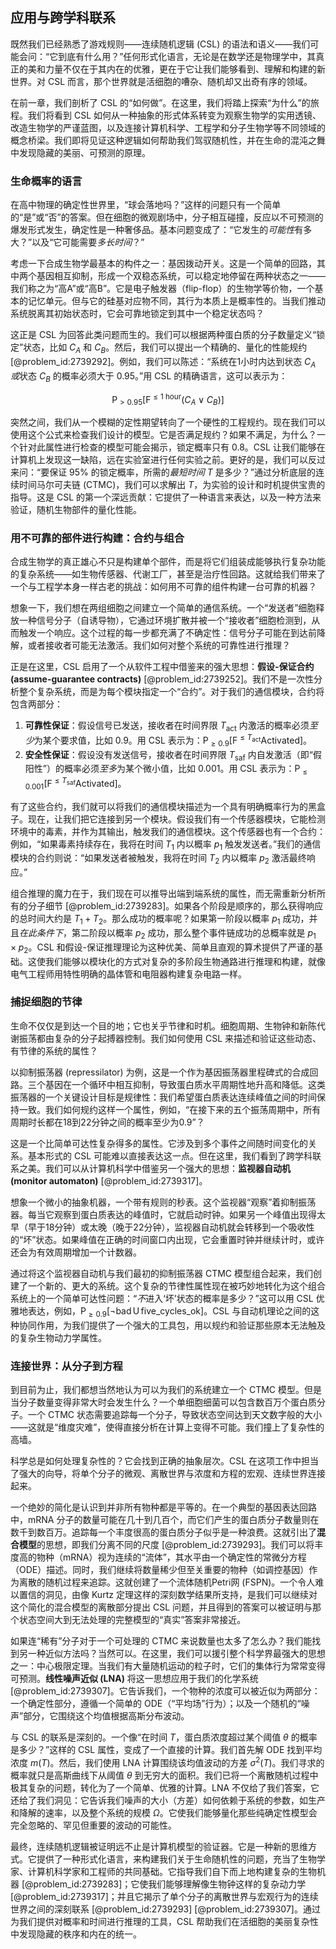 ## 应用与跨学科联系

既然我们已经熟悉了游戏规则——连续随机逻辑 (CSL) 的语法和语义——我们可能会问：“它到底有什么用？”任何形式化语言，无论是在数学还是物理学中，其真正的美和力量不仅在于其内在的优雅，更在于它让我们能够看到、理解和构建的新世界。对 CSL 而言，那个世界就是活细胞的嘈杂、随机却又出奇有序的领域。

在前一章，我们剖析了 CSL 的“如何做”。在这里，我们将踏上探索“为什么”的旅程。我们将看到 CSL 如何从一种抽象的形式体系转变为观察生物学的实用透镜、改造生物学的严谨蓝图，以及连接计算机科学、工程学和分子生物学等不同领域的概念桥梁。我们即将见证这种逻辑如何帮助我们驾驭随机性，并在生命的混沌之舞中发现隐藏的美丽、可预测的原理。

### 生命概率的语言

在高中物理的确定性世界里，“球会落地吗？”这样的问题只有一个简单的“是”或“否”的答案。但在细胞的微观剧场中，分子相互碰撞，反应以不可预测的爆发形式发生，确定性是一种奢侈品。基本问题变成了：“它发生的*可能性*有多大？”以及“它可能需要*多长时间*？”

考虑一下合成生物学最基本的构件之一：基因拨动开关。这是一个简单的回路，其中两个基因相互抑制，形成一个双稳态系统，可以稳定地停留在两种状态之一——我们称之为“高A”或“高B”。它是电子触发器（flip-flop）的生物学等价物，一个基本的记忆单元。但与它的硅基对应物不同，其行为本质上是概率性的。当我们推动系统脱离其初始状态时，它会可靠地锁定到其中一个稳定状态吗？

这正是 CSL 为回答此类问题而生的。我们可以根据两种蛋白质的分子数量定义“锁定”状态，比如 $C_A$ 和 $C_B$。然后，我们可以提出一个精确的、量化的性能规约 [@problem_id:2739292]。例如，我们可以陈述：“系统在1小时内达到状态 $C_A$ *或*状态 $C_B$ 的概率必须大于 0.95。”用 CSL 的精确语言，这可以表示为：

$$
\mathsf{P}_{> 0.95}\big[ \mathsf{F}^{\le 1 \text{ hour}} (C_A \lor C_B) \big]
$$

突然之间，我们从一个模糊的定性期望转向了一个硬性的工程规约。现在我们可以使用这个公式来检查我们设计的模型。它是否满足规约？如果不满足，为什么？一个针对此属性进行检查的模型可能会揭示，锁定概率只有 0.8。CSL 让我们能够在计算机上发现这一缺陷，远在实验室进行任何实验之前。更好的是，我们可以反过来问：“要保证 95% 的锁定概率，所需的*最短时间* $T$ 是多少？”通过分析底层的连续时间马尔可夫链 (CTMC)，我们可以求解出 $T$，为实验的设计和时机提供宝贵的指导。这是 CSL 的第一个深远贡献：它提供了一种语言来表达，以及一种方法来验证，随机生物部件的量化性能。

### 用不可靠的部件进行构建：合约与组合

合成生物学的真正雄心不只是构建单个部件，而是将它们组装成能够执行复杂功能的复杂系统——如生物传感器、代谢工厂，甚至是治疗性回路。这就给我们带来了一个与工程学本身一样古老的挑战：如何用不可靠的组件构建一台可靠的机器？

想象一下，我们想在两组细胞之间建立一个简单的通信系统。一个“发送者”细胞释放一种信号分子（自诱导物），它通过环境扩散并被一个“接收者”细胞检测到，从而触发一个响应。这个过程的每一步都充满了不确定性：信号分子可能在到达前降解，或者接收者可能无法激活。我们如何对整个系统的可靠性进行推理？

正是在这里，CSL 启用了一个从软件工程中借鉴来的强大思想：**假设-保证合约 (assume-guarantee contracts)** [@problem_id:2739252]。我们不是一次性分析整个复杂系统，而是为每个模块指定一个“合约”。对于我们的通信模块，合约将包含两部分：

1.  **可靠性保证**：假设信号已发送，接收者在时间界限 $T_{\text{act}}$ 内激活的概率必须*至少*为某个要求值，比如 $0.9$。用 CSL 表示为：$\mathsf{P}_{\ge 0.9} \big[ \mathsf{F}^{\le T_{\text{act}}} \text{Activated} \big]$。
2.  **安全性保证**：假设没有发送信号，接收者在时间界限 $T_{\text{saf}}$ 内自发激活（即“假阳性”）的概率必须*至多*为某个微小值，比如 $0.001$。用 CSL 表示为：$\mathsf{P}_{\le 0.001} \big[ \mathsf{F}^{\le T_{\text{saf}}} \text{Activated} \big]$。

有了这些合约，我们就可以将我们的通信模块描述为一个具有明确概率行为的黑盒子。现在，让我们把它连接到另一个模块。假设我们有一个传感器模块，它能检测环境中的毒素，并作为其输出，触发我们的通信模块。这个传感器也有一个合约：例如，“如果毒素持续存在，我将在时间 $T_1$ 内以概率 $p_1$ 触发发送者。”我们的通信模块的合约则说：“如果发送者被触发，我将在时间 $T_2$ 内以概率 $p_2$ 激活最终响应。”

组合推理的魔力在于，我们现在可以推导出端到端系统的属性，而无需重新分析所有的分子细节 [@problem_id:2739283]。如果各个阶段是顺序的，那么获得响应的总时间大约是 $T_1 + T_2$。那么成功的概率呢？如果第一阶段以概率 $p_1$ 成功，并且*在此条件下*，第二阶段以概率 $p_2$ 成功，那么整个事件链成功的总概率就是 $p_1 \times p_2$。CSL 和假设-保证推理理论为这种优美、简单且直观的算术提供了严谨的基础。这使我们能够以模块化的方式对复杂的多阶段生物通路进行推理和构建，就像电气工程师用特性明确的晶体管和电阻器构建复杂电路一样。

### 捕捉细胞的节律

生命不仅仅是到达一个目的地；它也关乎节律和时机。细胞周期、生物钟和新陈代谢振荡都由复杂的分子起搏器控制。我们如何使用 CSL 来描述和验证这些动态、有节律的系统的属性？

以抑制振荡器 (repressilator) 为例，这是一个作为基因振荡器里程碑式的合成回路。三个基因在一个循环中相互抑制，导致蛋白质水平周期性地升高和降低。这类振荡器的一个关键设计目标是规律性：我们希望蛋白质表达连续峰值之间的时间保持一致。我们如何规约这样一个属性，例如，“在接下来的五个振荡周期中，所有周期时长都在18到22分钟之间的概率至少为0.9”？

这是一个比简单可达性复杂得多的属性。它涉及到多个事件之间随时间变化的关系。基本形式的 CSL 可能难以直接表达这一点。但在这里，我们看到了跨学科联系之美。我们可以从计算机科学中借鉴另一个强大的思想：**监视器自动机 (monitor automaton)** [@problem_id:2739317]。

想象一个微小的抽象机器，一个带有规则的秒表。这个监视器“观察”着抑制振荡器。每当它观察到蛋白质表达的峰值时，它就启动时钟。如果另一个峰值出现得太早（早于18分钟）或太晚（晚于22分钟），监视器自动机就会转移到一个吸收性的“坏”状态。如果峰值在正确的时间窗口内出现，它会重置时钟并继续计时，或许还会为有效周期增加一个计数器。

通过将这个监视器自动机与我们最初的抑制振荡器 CTMC 模型组合起来，我们创建了一个新的、更大的系统。这个复杂的节律性属性现在被巧妙地转化为这个组合系统上的一个简单可达性问题：“*不*进入‘坏’状态的概率是多少？”这可以用 CSL 优雅地表达，例如，$\mathsf{P}_{\ge 0.9} \big[ \neg\mathsf{bad} \, \mathsf{U} \, \mathsf{five\_cycles\_ok} \big]$。CSL 与自动机理论之间的这种协同作用，为我们提供了一个强大的工具包，用以规约和验证那些原本无法触及的复杂生物动力学属性。

### 连接世界：从分子到方程

到目前为止，我们都想当然地认为可以为我们的系统建立一个 CTMC 模型。但是当分子数量变得非常大时会发生什么？一个单细胞细菌可以包含数百万个蛋白质分子。一个 CTMC 状态需要追踪每一个分子，导致状态空间达到天文数字般的大小——这就是“维度灾难”，使得直接分析在计算上变得不可能。我们撞上了复杂性的高墙。

科学总是如何处理复杂性的？它会找到正确的抽象层次。CSL 在这项工作中担当了强大的向导，将单个分子的微观、离散世界与浓度和方程的宏观、连续世界连接起来。

一个绝妙的简化是认识到并非所有物种都是平等的。在一个典型的基因表达回路中，mRNA 分子的数量可能在几十到几百个，而它们产生的蛋白质分子数量则在数千到数百万。追踪每一个丰度很高的蛋白质分子似乎是一种浪费。这就引出了**混合模型**的思想，即我们分离不同的尺度 [@problem_id:2739293]。我们可以将丰度高的物种（mRNA）视为连续的“流体”，其水平由一个确定性的常微分方程（ODE）描述。同时，我们继续将数量稀少但至关重要的物种（如调控基因）作为离散的随机过程来追踪。这就创建了一个流体随机Petri网 (FSPN)。一个令人难以置信的洞见，由像 Kurtz 定理这样的深刻数学结果所支持，是我们可以继续对这个简化的混合模型的离散部分提出 CSL 问题，并且得到的答案可以被证明与那个状态空间大到无法处理的完整模型的“真实”答案非常接近。

如果连“稀有”分子对于一个可处理的 CTMC 来说数量也太多了怎么办？我们能找到另一种近似方法吗？当然可以。在这里，我们可以援引整个科学界最强大的思想之一：中心极限定理。当我们有大量随机运动的粒子时，它们的集体行为常常变得可预测。**线性噪声近似 (LNA)** 将这一思想应用于我们的化学系统 [@problem_id:2739307]。它告诉我们，一个物种的浓度可以被近似为两部分：一个确定性部分，遵循一个简单的 ODE（“平均场”行为）；以及一个随机的“噪声”部分，它围绕这个均值根据高斯分布波动。

与 CSL 的联系是深刻的。一个像“在时间 $T$，蛋白质浓度超过某个阈值 $\theta$ 的概率是多少？”这样的 CSL 属性，变成了一个直接的计算。我们首先解 ODE 找到平均浓度 $m(T)$。然后，我们使用 LNA 计算围绕该均值波动的方差 $\sigma^2(T)$。我们寻求的概率就只是高斯曲线下从阈值 $\theta$ 到无穷大的面积。我们已将一个离散随机过程中极其复杂的问题，转化为了一个简单、优雅的计算。LNA 不仅给了我们答案，它还给了我们洞见：它告诉我们噪声的大小（方差）如何依赖于系统的参数，如生产和降解的速率，以及整个系统的规模 $\Omega$。它使我们能够量化那些纯确定性模型会完全忽略的、罕见但重要的波动的可能性。

最终，连续随机逻辑被证明远不止是计算机模型的验证器。它是一种新的思维方式。它提供了一种形式化语言，来构建我们关于生命随机性的问题，充当了生物学家、计算机科学家和工程师的共同基础。它指导我们自下而上地构建复杂的生物机器 [@problem_id:2739283]；它使我们能够理解像生物钟这样的复杂动力学 [@problem_id:2739317]；并且它揭示了单个分子的离散世界与宏观行为的连续世界之间的深刻联系 [@problem_id:2739293] [@problem_id:2739307]。通过为我们提供对概率和时间进行推理的工具，CSL 帮助我们在活细胞的美丽复杂性中发现隐藏的秩序和内在的统一。